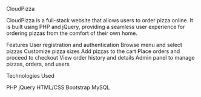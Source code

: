 CloudPizza

CloudPizza is a full-stack website that allows users to order pizza online. It is built using PHP and jQuery, providing a seamless user experience for ordering pizzas from the comfort of their own home.

Features
User registration and authentication
Browse menu and select pizzas
Customize pizza sizes
Add pizzas to the cart
Place orders and proceed to checkout
View order history and details
Admin panel to manage pizzas, orders, and users

Technologies Used

PHP
jQuery
HTML/CSS
Bootstrap
MySQL

